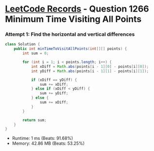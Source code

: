 # [LeetCode Records](../../README.md) - Question 1266 Minimum Time Visiting All Points

### Attempt 1: Find the horizontal and vertical differences
```java
class Solution {
    public int minTimeToVisitAllPoints(int[][] points) {
        int sum = 0;

        for (int i = 1; i < points.length; i++) {
            int xDiff = Math.abs(points[i - 1][0] - points[i][0]);
            int yDiff = Math.abs(points[i - 1][1] - points[i][1]);

            if (xDiff == yDiff) {
                sum += xDiff;
            } else if (xDiff < yDiff) {
                sum += yDiff;
            } else {
                sum += xDiff;
            }
        }

        return sum;
    }
}
```
- Runtime: 1 ms (Beats: 91.68%)
- Memory: 42.86 MB (Beats: 53.25%)

<br>
